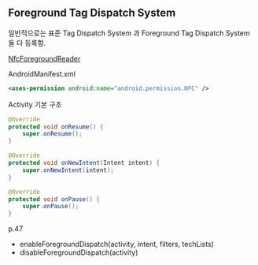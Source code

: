 ## Foreground Tag Dispatch System

일반적으로는 표준 Tag Dispatch System 과 Foreground Tag Dispatch System 둘 다 등록함.

[NfcForegroundReader](https://github.com/neoend/mds-android-connectivity/tree/master/NFC/NfcForegroundReader)

AndroidManifest.xml
~~~xml
<uses-permission android:name="android.permission.NFC" />
~~~

Activity 기본 구조
~~~java
@Override  
protected void onResume() {  
    super.onResume();  
}  

@Override  
protected void onNewIntent(Intent intent) {  
    super.onNewIntent(intent);  
}  

@Override  
protected void onPause() {  
    super.onPause();  
}
~~~

p.47
 - enableForegroundDispatch(activity, intent, filters, techLists)
 - disableForegroundDispatch(activity)
 
 

